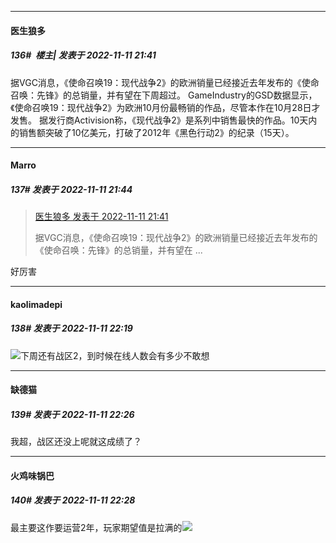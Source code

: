 

*****

####  医生狼多  
##### 136#         楼主| 发表于 2022-11-11 21:41

据VGC消息，《使命召唤19：现代战争2》的欧洲销量已经接近去年发布的《使命召唤：先锋》的总销量，并有望在下周超过。
GameIndustry的GSD数据显示，《使命召唤19：现代战争2》为欧洲10月份最畅销的作品，尽管本作在10月28日才发售。
据发行商Activision称，《现代战争2》是系列中销售最快的作品。10天内的销售额突破了10亿美元，打破了2012年《黑色行动2》的纪录（15天）。

*****

####  Marro  
##### 137#       发表于 2022-11-11 21:44

<blockquote><a href="httphttps://bbs.saraba1st.com/2b/forum.php?mod=redirect&amp;goto=findpost&amp;pid=58392794&amp;ptid=2102692" target="_blank">医生狼多 发表于 2022-11-11 21:41</a>

据VGC消息，《使命召唤19：现代战争2》的欧洲销量已经接近去年发布的《使命召唤：先锋》的总销量，并有望在 ...</blockquote>
好厉害



*****

####  kaolimadepi  
##### 138#       发表于 2022-11-11 22:19

<img src="https://static.saraba1st.com/image/smiley/face2017/124.png" referrerpolicy="no-referrer">下周还有战区2，到时候在线人数会有多少不敢想



*****

####  缺德猫  
##### 139#       发表于 2022-11-11 22:26

我超，战区还没上呢就这成绩了？

*****

####  火鸡味锅巴  
##### 140#       发表于 2022-11-11 22:28

最主要这作要运营2年，玩家期望值是拉满的<img src="https://static.saraba1st.com/image/smiley/face2017/068.png" referrerpolicy="no-referrer">

